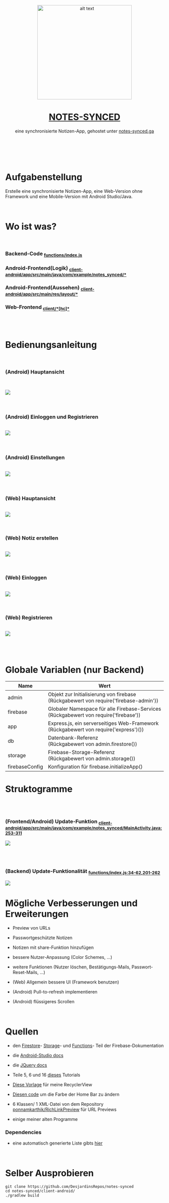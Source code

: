 <p align="center">
   <img src="https://i.pinimg.com/originals/91/f3/e0/91f3e06d665633d6aa79b33f941739f4.png" alt="alt text" width="300"/>
   <h1 align="center"><a href="https://github.com/DesjardinsRepos/notes-synced/blob/dokumentation/README.md">NOTES-SYNCED</a></h1>
   <p align="center">eine synchronisierte Notizen-App, gehostet unter <a href="https://notes-synced.web.app">notes-synced.ga</a></p>
   <br/><br/><br/><br/>
</p>


# Aufgabenstellung

Erstelle eine synchronisierte Notizen-App, eine Web-Version ohne Framework und eine Mobile-Version mit Android Studio/Java.



<br/>

# Wo ist was?
<br/>

### Backend-Code <sub>[functions/index.js](https://github.com/DesjardinsRepos/notes-synced/blob/main/functions/index.js)</sub>

### Android-Frontend(Logik) <sub>[client-android/app/src/main/java/com/example/notes_synced/*](https://github.com/DesjardinsRepos/notes-synced/tree/main/client-android/app/src/main/java/com/example/notes_synced)</sub>

### Android-Frontend(Aussehen) <sub>[client-android/app/src/main/res/layout/*](https://github.com/DesjardinsRepos/notes-synced/tree/main/client-android/app/src/main/res/layout)</sub>

### Web-Frontend <sub>[client/\*\[hc\]\*](https://github.com/DesjardinsRepos/notes-synced/tree/main/client)</sub>

<br/><br/>

# Bedienungsanleitung
<br/>

### (Android) Hauptansicht
<br/><div background="#ffffff">
<img src="https://firebasestorage.googleapis.com/v0/b/notes-synced.appspot.com/o/info-main.png?alt=media&token=12295342-55b5-41ce-8932-62676e49faaa"/>
<img src="https://firebasestorage.googleapis.com/v0/b/notes-synced.appspot.com/o/info-main2.png?alt=media&token=a210eca8-6169-4d39-b874-377528fe43df" width="0"/>
<br/><br/><br/></div>

### (Android) Einloggen und Registrieren
<br/>
<img src="https://firebasestorage.googleapis.com/v0/b/notes-synced.appspot.com/o/info-anmelden.png?alt=media&token=90af8a21-7db6-4e40-8d74-f059bf78d65f"/>
<img src="https://firebasestorage.googleapis.com/v0/b/notes-synced.appspot.com/o/info-anmelden2.png?alt=media&token=fac3506e-858c-4251-a5ef-37d1fb1cea53" width="0"/>
<br/><br/><br/>

### (Android) Einstellungen
<br/>
<img src="https://firebasestorage.googleapis.com/v0/b/notes-synced.appspot.com/o/info-settings.png?alt=media&token=7372aa11-5d0a-4e26-aff5-f245f7e09c79"/>
<img src="https://firebasestorage.googleapis.com/v0/b/notes-synced.appspot.com/o/info-settings2.png?alt=media&token=1bc8fe80-d4e7-4258-957e-e2b9fa8e2e55" width="0"/>
<br/><br/><br/>

### (Web) Hauptansicht
<br/>
<img src="https://firebasestorage.googleapis.com/v0/b/notes-synced.appspot.com/o/1.png?alt=media&token=a3ebab73-f04b-47a4-9b7e-4c3360c82458"/>
<br/><br/><br/>

### (Web) Notiz erstellen
<br/>
<img src="https://firebasestorage.googleapis.com/v0/b/notes-synced.appspot.com/o/2.png?alt=media&token=d8c649db-3d1f-4a64-a2ea-3db65f10503c"/>
<br/><br/><br/>

### (Web) Einloggen
<br/>
<img src="https://firebasestorage.googleapis.com/v0/b/notes-synced.appspot.com/o/3.png?alt=media&token=6d56c51f-c52e-4ae1-b661-8a8d986cdc02"/>
<br/><br/><br/>

### (Web) Registrieren
<br/>
<img src="https://firebasestorage.googleapis.com/v0/b/notes-synced.appspot.com/o/4.png?alt=media&token=8e6a527d-06cb-42c1-85bc-167a5ee317c7"/>
<br/><br/><br/>

<br/>

# Globale Variablen (nur Backend)

| Name           | Wert                                            |
|----------------|-------------------------------------------------|
| admin          | Objekt zur Initialisierung von firebase <br/> (Rückgabewert von require('firebase-admin'))|
| firebase       | Globaler Namespace für alle Firebase-Services <br/> (Rückgabewert von require('firebase'))|
| app            | Express.js, ein serverseitiges Web-Framework <br/> (Rückgabewert von require('express')())|
| db             | Datenbank-Referenz <br/> (Rückgabewert von admin.firestore())|
| storage        | Firebase-Storage-Referenz <br/> (Rückgabewert von admin.storage())|
| firebaseConfig | Konfiguration für firebase.initializeApp() |


# Struktogramme

<br/><br/>

### (Frontend/Android) Update-Funktion <sub>[client-android/app/src/main/java/com/example/notes_synced/MainActivity.java:253-311](https://github.com/DesjardinsRepos/notes-synced/blob/dokumentation/client-android/app/src/main/java/com/example/notes_synced/MainActivity.java)</sub>
<img src="https://firebasestorage.googleapis.com/v0/b/notes-synced.appspot.com/o/null.png?alt=media&token=b3dafcdb-b772-40bc-ab15-d3cd383a13aa"/>

<br/><br/>

### (Backend) Update-Funktionalität <sub>[functions/index.js:34-62,201-262](https://github.com/DesjardinsRepos/notes-synced/blob/dokumentation/functions/index.js)</sub>
<img src="https://firebasestorage.googleapis.com/v0/b/notes-synced.appspot.com/o/null(1).png?alt=media&token=a6f32127-34cc-4f3f-9755-fb2d2f4c4cd8"/>


<br/>

# Mögliche Verbesserungen und Erweiterungen

- Preview von URLs

- Passwortgeschützte Notizen

- Notizen mit share-Funktion hinzufügen

- bessere Nutzer-Anpassung (Color Schemes, ...)

- weitere Funktionen (Nutzer löschen, Bestätigungs-Mails, Passwort-Reset-Mails, ...)

- (Web)     Allgemein bessere UI (Framework benutzen)

- (Android) Pull-to-refresh implementieren

- (Android) flüssigeres Scrollen

<br/>

# Quellen

- den [Firestore](https://firebase.google.com/docs/firestore)- [Storage](https://firebase.google.com/docs/storage)- und [Functions](https://firebase.google.com/docs/functions)- Teil der Firebase-Dokumentation

- die [Android-Studio docs](https://developer.android.com/docs)

- die [JQuery docs](https://jquery.com/)

- Teile 5, 6 und 16 [dieses](https://www.youtube.com/watch?v=hVJe51Z67Bo&list=PLdHg5T0SNpN2NimxW3piNqEVBWtXcraz-&index=1) Tutorials

- [Diese Vorlage](https://stackoverflow.com/questions/40584424/simple-android-recyclerview-example) für meine RecyclerView

- [Diesen code](https://stackoverflow.com/questions/27839105/android-lollipop-change-navigation-bar-color) um die Farbe der Home Bar zu ändern

- 6 Klassen/ 1 XML-Datei von dem Repository [ponnamkarthik/RichLinkPreview](https://github.com/ponnamkarthik/RichLinkPreview) für URL Previews

- einige meiner alten Programme

### Dependencies

- eine automatisch generierte Liste gibts [hier](https://github.com/DesjardinsRepos/notes-synced/network/dependencies)



<br/>

# Selber Ausprobieren

    git clone https://github.com/DesjardinsRepos/notes-synced
    cd notes-synced/client-android/
    ./gradlew build
